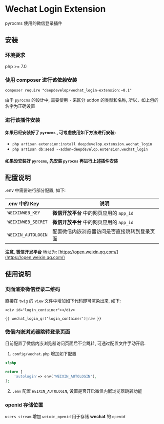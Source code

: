 # Wechat Login Extension

pyrocms 使用的微信登录插件

## 安装

### 环境要求

php >= 7.0


### 使用 composer 进行该依赖安装

```
composer require "deepdevelop/wechat_login-extension:~0.1"
```

由于 `pyrocms` 的设计中, 需要使用 `-` 来区分 addon 的类型和名称, 所以，如上包的名字为正确设置 

### 进行该插件安装

#### 如果已经安装好了 `pyrocms` , 可考虑使用如下方法进行安装:
	
* `php artisan extension:install deepdevelop.extension.wechat_login`
* `php artisan db:seed --addon=deepdevelop.extension.wechat_login`


#### 如果没安装好 `pyrocms`, 先安装 `pyrocms` 再进行上述插件安装

## 配置说明

.env 中需要进行部分配置, 如下:

| .env 中的 Key | 说明 |
| :---- | ---- |
| `WEIXINWEB_KEY` | **微信开放平台** 中的网页应用的 `app_id` |
| `WEIXINWEB_SECRET` | **微信开放平台** 中的网页应用的 `app_id` |
| `WEIXIN_AUTOLOGIN` | 配置微信内嵌浏览器访问是否直接跳转到登录页面 |


**注意**, **微信开发平台** 地址为: [https://open.weixin.qq.com/](https://open.weixin.qq.com/)

## 使用说明

### 页面渲染微信登录二维码

直接在 `twig` 的 `view` 文件中增加如下代码即可渲染出来, 如下:

```
<div id="login_container"></div>

{{ wechat_login_qr('login_container')|raw }}    
```

### 微信内嵌浏览器跳转登录页面

目前配置了微信内嵌浏览器访问页面后不会跳转, 可通过配置文件手动开启.

1. `config/wechat.php` 增加如下配置

```php
<?php

return [
	'autologin'=> env('WEIXIN_AUTOLOGIN'),
];

```

2. `.env` 配置 `WEIXIN_AUTOLOGIN`, 设置是否开启微信内嵌浏览器跳转功能


### openid 存储位置

`users stream` 增加 `weixin_openid` 用于存储 **wechat** 的 `openid`
